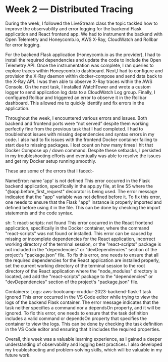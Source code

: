 # Week 2 — Distributed Tracing
During the week, I followed the LiveStream class the topic tackled how to improve the observability and error logging for the backend Flask application and React frontend app. We had to instrument the backend with Open Telemetry and Honeycomb.io, AWS X-Ray, CloudWatch and Rollbar for error logging. 

For the backend Flask application (Honeycomb.io as the provider), I had to install the required dependencies and update the code to include the Open Telemetry API. Once the instrumentation was complete, I ran queries to explore traces within Honeycomb.io dashboard. Next,I had to configure and provision the X-Ray daemon within docker-compose and send data back to the X-Ray API. I was then able to observe X-Ray traces within the AWS Console. On the next task, I installed WatchTower and wrote a custom logger to send application log data to a CloudWatch Log group. Finally, I configured Rollbar and triggered an error to observe it in the Rollbar dashboard. This allowed me to quickly identify and fix errors in the application.

Throughout the week, I encountered various errors and issues. Both backend and frontend ports were “not served” despite them working perfectly fine from the previous task that I had completed.  I had to troubleshoot issues with missing dependencies and syntax errors in my code. I also had to fix issues with the frontend Docker container failing to start due to missing packages. I lost count on how many times I hit that Docker Compose up / down command. Despite these setbacks, I persisted in my troubleshooting efforts and eventually was able to resolve the issues and get my Docker setup running smoothly.

These are some of the errors that I faced:-

NameError: name 'app' is not defined
This error occurred in the Flask backend application, specifically in the app.py file, at line 55 where the "@app.before_first_request" decorator is being used. The error message indicated that the "app" variable was not defined before it. To fix this error, one needs to ensure that the Flask "app" instance is properly imported and defined before using it in the file. This can be done by checking the import statements and the code syntax.

sh: 1: react-scripts: not found
This error occurred in the React frontend application, specifically in the Docker container, where the command "react-scripts" was not found or installed. This error can be caused by missing or incomplete dependencies for the React application, incorrect working directory of the terminal session, or the "react-scripts" package is not included in the "dependencies" or "devDependencies" section of the project's "package.json" file.
To fix this error, one needs to ensure that all the required dependencies for the React application are installed properly, set the current working directory of the terminal session to the root directory of the React application where the "node_modules" directory is located, and add the "react-scripts" package to the "dependencies" or "devDependencies" section of the project's "package.json" file.

Containers: Logs: aws-bootcamp-cruddur-2023-backend-flask-1 task ignored
This error occurred in the VS Code editor while trying to view the logs of the backend Flask container. The error message indicates that the task neither specifies a command nor a dependsOn property, and it will be ignored.
To fix this error, one needs to ensure that the task definition includes a valid command or dependsOn property that specifies the container to view the logs. This can be done by checking the task definition in the VS Code editor and ensuring that it includes the required properties.

Overall, this week was a valuable learning experience, as I gained a deeper understanding of observability and logging best practices. I also developed my troubleshooting and problem-solving skills, which will be valuable in my future work.
